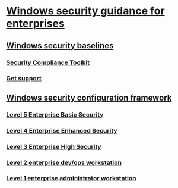 # [Windows security guidance for enterprises](windows-security-compliance.md)

## [Windows security baselines](windows-security-baselines.md)
### [Security Compliance Toolkit](security-compliance-toolkit-10.md)
### [Get support](get-support-for-security-baselines.md)
## [Windows security configuration framework](windows-security-configuration-framework.md)
### [Level 5 Enterprise Basic Security](level-5-enterprise-security.md)
### [Level 4 Enterprise Enhanced Security](level-4-enterprise-high-security.md)
### [Level 3 Enterprise High Security](level-3-enterprise-vip-security.md)
### [Level 2 enterprise dev/ops workstation](level-2-enterprise-devops-security.md)
### [Level 1 enterprise administrator workstation](level-1-enterprise-administrator-security.md)

